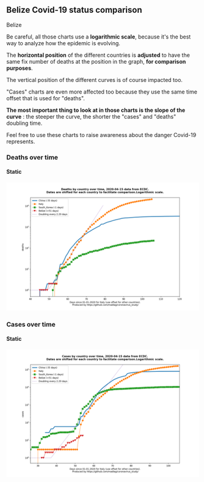 ## Belize Covid-19 status comparison 

Belize



Be careful, all those charts use a **logarithmic scale**, because it's the best way to analyze how the epidemic is evolving.
 
The **horizontal position** of the different countries is **adjusted** to have the same fix number of deaths at the position in the graph, **for comparison purposes**.

The vertical position of the different curves is of course impacted too.

"Cases" charts are even more affected too because they use the same time offset that is used for "deaths".

**The most important thing to look at in those charts is the slope of the curve** : the steeper the curve, the shorter the "cases" and "deaths" doubling time.

Feel free to use these charts to raise awareness about the danger Covid-19 represents. 


 
### Deaths over time
 
#### Static
![Belize covid-19 deaths static chart](https://raw.githubusercontent.com/madlag/coronavirus_study/master/notebooks/graphs/2020-04-15/countries/Belize/2020-04-15_Belize_deaths.png "Belize covid-19 deaths static chart")   

 
### Cases over time
 
#### Static
![Belize covid-19 cases static chart](https://raw.githubusercontent.com/madlag/coronavirus_study/master/notebooks/graphs/2020-04-15/countries/Belize/2020-04-15_Belize_cases.png "Belize covid-19 cases static chart")   

